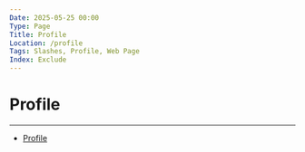 ```yaml
---
Date: 2025-05-25 00:00
Type: Page
Title: Profile
Location: /profile
Tags: Slashes, Profile, Web Page
Index: Exclude
---
```


# Profile

---

- [Profile](https://luxury-format.omg.lol)
